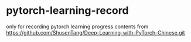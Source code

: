 # pytorch-learning-record
only for recording pytorch learning progress
contents from https://github.com/ShusenTang/Deep-Learning-with-PyTorch-Chinese.git
